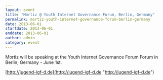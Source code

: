 ```yaml
---
layout: event
title: "Mortiz @ Youth Internet Governance Forum, Berlin, Germany"
permalink: mortiz-youth-internet-governance-forum-berlin-germany
date: 2013-06-01
startdate: 2013-06-01
enddate: 2013-06-01
author: admin
category: event
---
```


Mortiz will be speaking at the Youth Internet Governance Forum Forum in Berlin, Germany - June 1st.

[http://jugend-igf-d.de](http://jugend-igf-d.de "http://jugend-igf-d.de")

